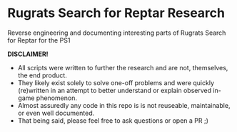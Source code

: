 # Rugrats Search for Reptar Research
Reverse engineering and documenting interesting parts of Rugrats Search for Reptar for the PS1

**DISCLAIMER!**

* All scripts were written to further the research and are not, themselves, the end product.
* They likely exist solely to solve one-off problems and were quickly (re)written in an attempt to better understand or explain observed in-game phenomenon.
* Almost assuredly any code in this repo is is not reuseable, maintainable, or even well documented.
* That being said, please feel free to ask questions or open a PR ;)

